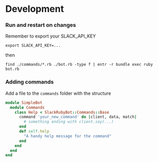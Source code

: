 # Development
### Run and restart on changes
Remember to export your SLACK_API_KEY
```
export SLACK_API_KEY=...
```
then
```
find ./commands/*.rb ./bot.rb -type f | entr -r bundle exec ruby bot.rb
```

### Adding commands
Add a file to the `commands` folder with the structure
```ruby
module SimpleBot
  module Commands
    class Help < SlackRubyBot::Commands::Base
      command 'your_new_command' do |client, data, match|
        # something ending with client.say(...)
      end
      def self.help
        "A handy help message for the command"
      end
    end
  end
end
```
